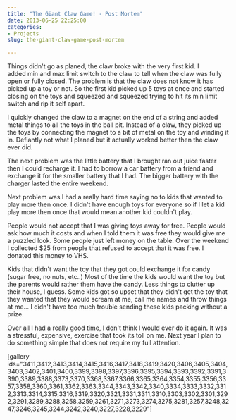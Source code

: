 ```yaml
---
title: "The Giant Claw Game! - Post Mortem"
date: 2013-06-25 22:25:00
categories:
- Projects
slug: the-giant-claw-game-post-mortem

---
```


Things didn't go as planed, the claw broke with the very first kid. I added min and max limit switch to the claw to tell when the claw was fully open or fully closed. The problem is that the claw does not know it has picked up a toy or not. So the first kid picked up 5 toys at once and started closing on the toys and squeezed and squeezed trying to hit its min limit switch and rip it self apart.

I quickly changed the claw to a magnet on the end of a string and added metal things to all the toys in the ball pit. Instead of a claw, they picked up the toys by connecting the magnet to a bit of metal on the toy and winding it in. Defiantly not what I planed but it actually worked better then the claw ever did.

The next problem was the little battery that I brought ran out juice faster then I could recharge it. I had to borrow a car battery from a friend and exchange it for the smaller battery that I had. The bigger battery with the charger lasted the entire weekend.

Next problem was I had a really hard time saying no to kids that wanted to play more then once. I didn't have enough toys for everyone so if I let a kid play more then once that would mean another kid couldn't play.

People would not accept that I was giving toys away for free. People would ask how much it costs and when I told them it was free they would give me a puzzled look. Some people just left money on the table. Over the weekend I collected $25 from people that refused to accept that it was free. I donated this money to VHS.

Kids that didn't want the toy that they got could exchange it for candy (sugar free, no nuts, etc..) Most of the time the kids would want the toy but the parents would rather them have the candy. Less things to clutter up their house, I guess. Some kids got so upset that they didn't get the toy that they wanted that they would scream at me, call me names and throw things at me... I didn't have too much trouble sending these kids packing without a prize.

Over all I had a really good time, I don't think I would ever do it again. It was a stressful, expensive, exercise that took its toll on me. Next year I plan to do something simple that does not require my full attention.

[gallery ids="3411,3412,3413,3414,3415,3416,3417,3418,3419,3420,3406,3405,3404,3403,3402,3401,3400,3399,3398,3397,3396,3395,3394,3393,3392,3391,3390,3389,3388,3373,3370,3368,3367,3366,3365,3364,3354,3355,3356,3357,3358,3360,3361,3362,3363,3344,3343,3342,3340,3334,3333,3332,3312,3313,3314,3315,3316,3319,3320,3321,3331,3311,3310,3303,3302,3301,3292,3291,3289,3288,3258,3259,3261,3271,3273,3274,3275,3281,3257,3248,3247,3246,3245,3244,3242,3240,3227,3228,3229"]
